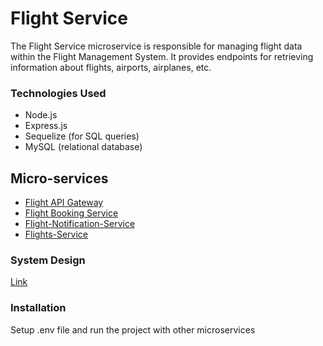 # Flight Service

The Flight Service microservice is responsible for managing flight data within the Flight Management System. It provides endpoints for retrieving information about flights, airports, airplanes, etc.

### Technologies Used
- Node.js
- Express.js
- Sequelize (for SQL queries)
- MySQL (relational database)

## Micro-services
- [Flight API Gateway](https://github.com/ubednama/Flight-API-Gateway)
- [Flight Booking Service](https://github.com/ubednama/Flight-Booking-Service)
- [Flight-Notification-Service](https://github.com/ubednama/Flight-Notification-Service)
- [Flights-Service](https://github.com/ubednama/Flights-Service)


### System Design
[Link](https://lucid.app/lucidchart/a0ba6385-5ce1-4b63-8103-f3a4bc5d7b41/edit?viewport_loc=-470%2C-33%2C2681%2C1486%2C0_0&invitationId=inv_df908cd0-6537-438a-b54b-e9b1a9842b05)

### Installation
Setup .env file and run the project with other microservices
